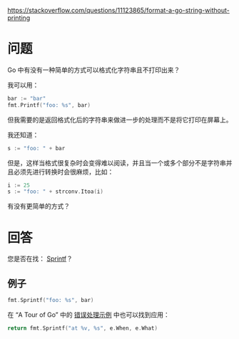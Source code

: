 <https://stackoverflow.com/questions/11123865/format-a-go-string-without-printing>

# 问题

Go 中有没有一种简单的方式可以格式化字符串且不打印出来？

我可以用：

```go
bar := "bar"
fmt.Printf("foo: %s", bar)
```

但我需要的是返回格式化后的字符串来做进一步的处理而不是将它打印在屏幕上。

我还知道：

```go
s := "foo: " + bar
```

但是，这样当格式很复杂时会变得难以阅读，并且当一个或多个部分不是字符串并且必须先进行转换时会很麻烦，比如：

```go
i := 25
s := "foo: " + strconv.Itoa(i)
```

有没有更简单的方式？

# 回答

您是否在找： [Sprintf](https://golang.org/pkg/fmt/#Sprintf)？

## 例子

```go
fmt.Sprintf("foo: %s", bar)
```

在 “A Tour of Go” 中的 [错误处理示例](https://tour.golang.org/methods/19) 中也可以找到应用：

```go
return fmt.Sprintf("at %v, %s", e.When, e.What)
```

